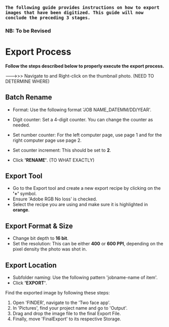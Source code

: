 ### **``The following guide provides instructions on how to export images that have been digitized. This guide will now conclude the preceding 3 stages.``**

### NB: To be Revised

# Export Process

**Follow the steps described below to properly execute the export process.**

--->>> Navigate to and Right-click on the thumbnail photo. (NEED TO DETERMINE WHERE)

## Batch Rename 

- Format: Use the following format 'JOB NAME_DATEMM/DD/YEAR'.
- Digit counter: Set a 4-digit counter. You can change the counter as needed.

- Set number counter: For the left computer page, use page 1 and for the right computer page use page 2.
- Set counter increment: This should be set to **2**.
- Click **'RENAME'**. (TO WHAT EXACTLY)

## Export Tool

- Go to the Export tool and create a new export recipe by clicking on the **'+'** symbol.
- Ensure 'Adobe RGB No loss' is checked.
- Select the recipe you are using and make sure it is highlighted in **orange**. 

## Export Format & Size

- Change bit depth to **16 bit**.
- Set the resolution: This can be either **400** or **600 PPI**, depending on the pixel density the photo was shot in.

## Export Location

- Subfolder naming: Use the following pattern 'jobname-name of item'.
- Click **'EXPORT'**.

Find the exported image by following these steps:

1. Open 'FINDER', navigate to the 'Two face app'.
2. In 'Pictures', find your project name and go to 'Output'.
3. Drag and drop the image file to the final Export File.
4. Finally, move 'FinalExport' to its respective Storage.























